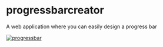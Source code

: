 # progressbarcreator
A web application where you can easily design a progress bar


[![progressbar](https://www.youtube.com/watch?v=4aKE8NMkqpw)](https://www.youtube.com/watch?v=4aKE8NMkqpw)

